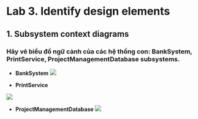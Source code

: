 # Lab 3. Identify design elements
## 1. Subsystem context diagrams
### Hãy vẽ biểu đồ ngữ cảnh của các hệ thống con: BankSystem, PrintService, ProjectManagementDatabase subsystems.


- **BankSystem**
  ![](https://www.planttext.com/api/plantuml/png/h59BJiCm4Dtx5ADkMYHImJQgeWhOP8VW1AupKQmwTkIP52BWP2mu4bTWaYWe2LjcOO_dyzxJaxy_lux4Ed9REoMnXGSihKSmJXCXmOlb2eWnOk2kaO8-XGkgeGsFkel1kVlWkRynmk5WnaUMmPi2YTXwQCQvtPNwKCfwGIkrGSZlj3y_Tu9Uos8-rNzN0Gfi0bdUQM4o5Pfp2bDs3G8KUeGK-ZFtPOYrPXlyG3CgN31GUw8nRs9uxVwJPveM5lHiMS3d4cPBYuajFA4RobJPXjHVGpSt-_tj1f8aMzYLGc4Z6fwK4mpq11UhrSBNzoIPkQ1chHvpqhskhqGl8AM_RgiZ-gB_GZy0003__mC0)


 - **PrintService**
  
  ![](https://www.planttext.com/api/plantuml/png/h971Ri8m38RlVWgBovYq8hXMLOMqNRYXyGGXCskqa5I92rHiJyPXZxHNc5FQGxlheaYnO_jp_EVdzhsEh08tHmi03_X21-C8jLKnKiIpuGeZKo3FRIqNQkzF15qOjweDtjfdxpYT5B0ezDqfIxm2ecp4q3YixwdpH_W2C4w01wK9DziWpex2oOXN59iXqjUdLQUKkP9ckYBzaUDWFQ5tNJs577Sirdk7xnyt9iTc7riPv2WyVsd_WTzd2PiS6nPaqk-Lh6BZNQnC7U6lGhFbOh6QOPQLa-7pf557x7l2H9pFB1iD1QDm0WvFcbIEGcjoR-clVm400F__0m00)

  
  - **ProjectManagementDatabase**
  ![](https://www.planttext.com/api/plantuml/png/h5BBIWD14BpFLpIvc0XPz1h24aWk0HKn_a3lR6SpiZkpTFT6W_fb7lmaVy799ZuIT45mJZFLrLHrzRozl4v4aRMfIcDEO4PBvmbiYI8aSEzq1QB457HJHm2pi2RJbk7MLMIHysdmog4iYM4yjhj7ciAZWNWAKh0DCta5tJVq1r-b5N8HzK9EieUREaUbOxBW-W1xDiRvQ6o9bc1-pU6Eh5wYnuAgg3L3nGo5egFv1-tJKoizRPMlcYeZbhvb5raEHx1GThuOZFRM8k72YMxrTbDtIKcJoIR6LK7DuM7pFuBJ0pZkw8PAL1Uyh5mjveSjzCwIvBG7ms7QNizxNG5zqrs4XYsPhZIVakJt1BewaoGzckGlN3CXds-_w3i0003__mC0)
